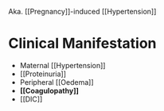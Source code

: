 Aka. [[Pregnancy]]-induced [[Hypertension]]

# Clinical Manifestation
- Maternal [[Hypertension]]
- [[Proteinuria]]
- Peripheral [[Oedema]]
- **[[Coagulopathy]]**
- [[DIC]]
